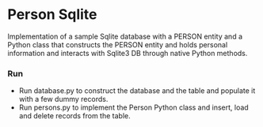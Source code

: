# Person Sqlite
Implementation of a sample Sqlite database with a PERSON entity and a Python class that constructs the PERSON entity and holds personal information and interacts with Sqlite3 DB through native Python methods. 

### Run
- Run database.py to construct the database and the table and populate it with a few dummy records.
- Run persons.py to implement the Person Python class and insert, load and delete records from the table.